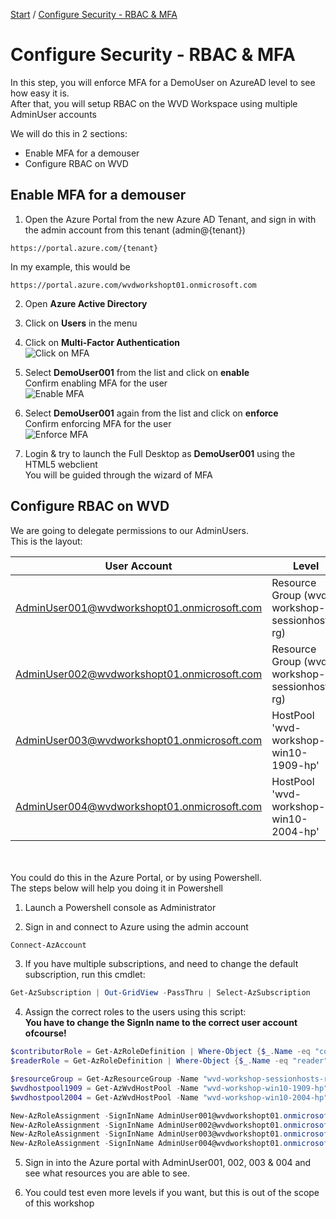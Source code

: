 [Start](/CA-Microsoft-WVD_ARM-Workshop/) / [Configure Security - RBAC & MFA](/CA-Microsoft-WVD_ARM-Workshop/Configure%20Security%20-%20RBAC%20%26%20MFA)
# Configure Security - RBAC & MFA

In this step, you will enforce MFA for a DemoUser on AzureAD level to see how easy it is.<br/>
After that, you will setup RBAC on the WVD Workspace using multiple AdminUser accounts<br/> 

We will do this in 2 sections: 
* Enable MFA for a demouser
* Configure RBAC on WVD

## Enable MFA for a demouser
1. Open the Azure Portal from the new Azure AD Tenant, and sign in with the admin account from this tenant (admin@{tenant})
```
https://portal.azure.com/{tenant}
```
In my example, this would be 
```
https://portal.azure.com/wvdworkshopt01.onmicrosoft.com
```

2. Open **Azure Active Directory**

3. Click on **Users** in the menu

4. Click on **Multi-Factor Authentication**<br/>
![Click on MFA](https://michawets.github.io/CA-Microsoft-WVD_ARM-Workshop/images/AzurePortal-ClickOnMFA.png)

5. Select **DemoUser001** from the list and click on **enable**<br/>
Confirm enabling MFA for the user<br/>
![Enable MFA](https://michawets.github.io/CA-Microsoft-WVD_ARM-Workshop/images/AzurePortal-EnableMFA.png)

6. Select **DemoUser001** again from the list and click on **enforce**<br/>
Confirm enforcing MFA for the user<br/>
![Enforce MFA](https://michawets.github.io/CA-Microsoft-WVD_ARM-Workshop/images/AzurePortal-EnforceMFA.png)

7. Login & try to launch the Full Desktop as **DemoUser001** using the HTML5 webclient<br/>
You will be guided through the wizard of MFA<br/>


## Configure RBAC on WVD

We are going to delegate permissions to our AdminUsers.<br/>
This is the layout:<br/>

**User Account** | **Level** | **Permissions**
--- | --- | ---
AdminUser001@wvdworkshopt01.onmicrosoft.com | Resource Group (wvd-workshop-sessionhosts-rg) | Contributor
AdminUser002@wvdworkshopt01.onmicrosoft.com | Resource Group (wvd-workshop-sessionhosts-rg) | Reader
AdminUser003@wvdworkshopt01.onmicrosoft.com | HostPool 'wvd-workshop-win10-1909-hp' | Contributor
AdminUser004@wvdworkshopt01.onmicrosoft.com | HostPool 'wvd-workshop-win10-2004-hp' | Contributor

<br/>
<br/>
You could do this in the Azure Portal, or by using Powershell.<br/>
The steps below will help you doing it in Powershell

1. Launch a Powershell console as Administrator

2. Sign in and connect to Azure using the admin account<br/>
```powershell
Connect-AzAccount
```

3. If you have multiple subscriptions, and need to change the default subscription, run this cmdlet:
```powershell
Get-AzSubscription | Out-GridView -PassThru | Select-AzSubscription
```

4. Assign the correct roles to the users using this script:<br/>
**You have to change the SignIn name to the correct user account ofcourse!**
```powershell
$contributorRole = Get-AzRoleDefinition | Where-Object {$_.Name -eq "contributor"}
$readerRole = Get-AzRoleDefinition | Where-Object {$_.Name -eq "reader"}

$resourceGroup = Get-AzResourceGroup -Name "wvd-workshop-sessionhosts-rg"
$wvdhostpool1909 = Get-AzWvdHostPool -Name "wvd-workshop-win10-1909-hp" -ResourceGroupName $resourceGroup.ResourceGroupName
$wvdhostpool2004 = Get-AzWvdHostPool -Name "wvd-workshop-win10-2004-hp" -ResourceGroupName $resourceGroup.ResourceGroupName

New-AzRoleAssignment -SignInName AdminUser001@wvdworkshopt01.onmicrosoft.com -RoleDefinitionName $contributorRole.Name -Scope $resourceGroup.ResourceId
New-AzRoleAssignment -SignInName AdminUser002@wvdworkshopt01.onmicrosoft.com -RoleDefinitionName $readerRole.Name -Scope $resourceGroup.ResourceId
New-AzRoleAssignment -SignInName AdminUser003@wvdworkshopt01.onmicrosoft.com -RoleDefinitionName $contributorRole.Name -Scope $wvdhostpool1909.Id
New-AzRoleAssignment -SignInName AdminUser004@wvdworkshopt01.onmicrosoft.com -RoleDefinitionName $contributorRole.Name -Scope $wvdhostpool1909.Id
```

5. Sign in into the Azure portal with AdminUser001, 002, 003 & 004 and see what resources you are able to see.

6. You could test even more levels if you want, but this is out of the scope of this workshop





<script type="text/javascript">
    setTimeout(function() { 
            document.getElementById("sidebar").style.display = "none";
            document.getElementById("main-content").style.width = "90%"
            var x = document.getElementsByClassName('inner clearfix'); 
            x[0].style.width = "75%";
            var x = document.getElementsByClassName('inner'); 
            x[0].style.width = "90%";
            var x = document.getElementsByTagName('h1'); 
            x[0].style.width = "90%";
            x[0].style.textAlign = "center"
            x[0].innerHTML = "Microsoft & Cloud-Architect WVD Workshop"
        }, 250);
</script>
